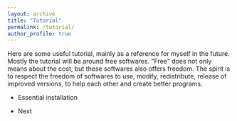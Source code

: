 ```yaml
---
layout: archive
title: "Tutorial"
permalink: /tutorial/
author_profile: true
---
```


Here are some useful tutorial, mainly as a reference for myself in the future. Mostly the tutorial will be around free softwares. "Free" does not only means about the cost, but these softwares also offers freedom. The spirit is to respect the freedom of softwares to use, modify, redistribute, release of improved versions, to help each other and create better programs.

* Essential installation

* Next
